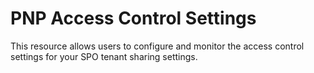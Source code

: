 
# PNP Access Control Settings

This resource allows users to configure and monitor the access control settings for
your SPO tenant sharing settings.

